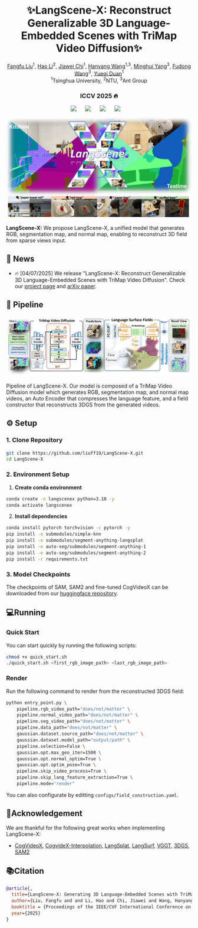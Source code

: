 <div align="center">

# ✨LangScene-X: Reconstruct Generalizable 3D Language-Embedded Scenes with TriMap Video Diffusion✨

<p align="center">
<a href="https://liuff19.github.io/">Fangfu Liu</a><sup>1</sup>,
<a href="https://lifuguan.github.io/">Hao Li</a><sup>2</sup>,
<a href="https://github.com/chijw">Jiawei Chi</a><sup>1</sup>,
<a href="https://hanyang-21.github.io/">Hanyang Wang</a><sup>1,3</sup>,
<a href="https://github.com/liuff19/LangScene-X">Minghui Yang</a><sup>3</sup>,
<a href="https://github.com/liuff19/LangScene-X">Fudong Wang</a><sup>3</sup>,   
<a href="https://duanyueqi.github.io/">Yueqi Duan</a><sup>1</sup>
<br>
    <sup>1</sup>Tsinghua University, <sup>2</sup>NTU, <sup>3</sup>Ant Group     
</p>
<h3 align="center">ICCV 2025 🔥</h3>
<a href="https://github.com/liuff19/LangScene-X"><img src='https://img.shields.io/badge/arXiv-tbd.svg'></a> &nbsp;&nbsp;&nbsp;&nbsp;
<a href="https://github.com/liuff19/LangScene-X"><img src='https://img.shields.io/badge/Project-Page-Green'></a> &nbsp;&nbsp;&nbsp;&nbsp;
<a><img src='https://img.shields.io/badge/License-MIT-blue'></a> &nbsp;&nbsp;&nbsp;&nbsp;
<a href="https://huggingface.co/chijw/LangScene-X"><img src='https://img.shields.io/badge/LangSceneX-huggingface-yellow'></a> &nbsp;&nbsp;&nbsp;&nbsp;

![Teaser Visualization](assets/teaser.png)

</div>

**LangScene-X:** We propose LangScene-X, a unified model that generates RGB, segmentation map, and normal map, enabling to reconstruct 3D field from sparse views input.

## 📢 News
- 🔥 [04/07/2025] We release "LangScene-X: Reconstruct Generalizable 3D Language-Embedded Scenes with TriMap Video Diffusion". Check our [project page](https://github.com/chijw/LangScene-X) and [arXiv paper](https://github.com/chijw/LangScene-X).

## 🌟 Pipeline

![Pipeline Visualization](assets/pipeline.png)

Pipeline of LangScene-X. Our model is composed of a TriMap Video Diffusion model which generates RGB, segmentation map, and normal map videos, an Auto Encoder that compresses the language feature, and a field constructor that reconstructs 3DGS from the generated videos. 

## ⚙️ Setup

### 1. Clone Repository
```bash
git clone https://github.com/liuff19/LangScene-X.git
cd LangScene-X
```
### 2. Environment Setup

1. **Create conda environment**

```bash
conda create -n langscenex python=3.10 -y
conda activate langscenex
```
2. **Install dependencies**
```bash
conda install pytorch torchvision -c pytorch -y
pip install -e submodules/simple-knn
pip install -e submodules/segment-anything-langsplat
pip install -e auto-seg/submodules/segment-anything-1
pip install -e auto-seg/submodules/segment-anything-2
pip install -r requirements.txt
```

### 3. Model Checkpoints
The checkpoints of SAM, SAM2 and fine-tuned CogVideoX can be downloaded from our [huggingface repository](https://huggingface.co/chijw/LangScene-X).

## 💻Running

### Quick Start
You can start quickly by running the following scripts:
```bash
chmod +x quick_start.sh
./quick_start.sh <first_rgb_image_path> <last_rgb_image_path>
```
### Render
Run the following command to render from the reconstructed 3DGS field:
```bash 
python entry_point.py \
    pipeline.rgb_video_path="does/not/matter" \
    pipeline.normal_video_path="does/not/matter" \
    pipeline.seg_video_path="does/not/matter" \
    pipeline.data_path="does/not/matter" \
    gaussian.dataset.source_path="does/not/matter" \
    gaussian.dataset.model_path="output/path" \
    pipeline.selection=False \
    gaussian.opt.max_geo_iter=1500 \
    gaussian.opt.normal_optim=True \
    gaussian.opt.optim_pose=True \
    pipeline.skip_video_process=True \
    pipeline.skip_lang_feature_extraction=True \
    pipeline.mode="render"
```
You can also configurate by editting `configs/field_construction.yaml`.

## 🔗Acknowledgement

We are thankful for the following great works when implementing LangScene-X:

- [CogVideoX](https://github.com/THUDM/CogVideo), [CogvideX-Interpolation](https://github.com/feizc/CogvideX-Interpolation), [LangSplat](https://github.com/minghanqin/LangSplat), [LangSurf](https://github.com/lifuguan/LangSurf), [VGGT](https://github.com/facebookresearch/vggt), [3DGS](https://github.com/graphdeco-inria/gaussian-splatting), [SAM2](https://github.com/facebookresearch/sam2)

## 📚Citation

```bibtex
@article{,
  title={LangScene-X: Generating 3D Language-Embedded Scenes with TriMap Video Diffusion},
  author={Liu, Fangfu and and Li, Hao and Chi, Jiawei and Wang, Hanyang and Yang, Minghui and Wang, Fudong and Duan, Yueqi},
  booktitle = {Proceedings of the IEEE/CVF International Conference on Computer Vision (ICCV)},
  year={2025}
}
```
